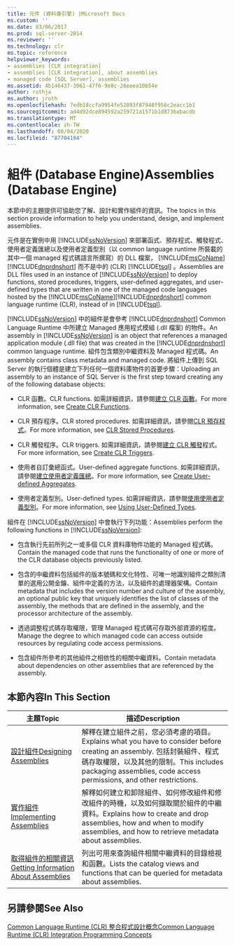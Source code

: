 ```yaml
---
title: 元件 (資料庫引擎) |Microsoft Docs
ms.custom: ''
ms.date: 03/06/2017
ms.prod: sql-server-2014
ms.reviewer: ''
ms.technology: clr
ms.topic: reference
helpviewer_keywords:
- assemblies [CLR integration]
- assemblies [CLR integration], about assemblies
- managed code [SQL Server], assemblies
ms.assetid: 4b146437-3061-47f6-9e8c-26eeea10b54e
author: rothja
ms.author: jroth
ms.openlocfilehash: 7edb18ccfa9954fe52093f87948f956c2eacc1b1
ms.sourcegitcommit: ad4d92dce894592a259721a1571b1d8736abacdb
ms.translationtype: MT
ms.contentlocale: zh-TW
ms.lasthandoff: 08/04/2020
ms.locfileid: "87704194"
---
```

# <a name="assemblies-database-engine"></a><span data-ttu-id="c3d98-102">組件 (Database Engine)</span><span class="sxs-lookup"><span data-stu-id="c3d98-102">Assemblies (Database Engine)</span></span>
  <span data-ttu-id="c3d98-103">本節中的主題提供可協助您了解、設計和實作組件的資訊。</span><span class="sxs-lookup"><span data-stu-id="c3d98-103">The topics in this section provide information to help you understand, design, and implement assemblies.</span></span>  
  
 <span data-ttu-id="c3d98-104">元件是在實例中用 [!INCLUDE[ssNoVersion](../../../includes/ssnoversion-md.md)] 來部署函式、預存程式、觸發程式、使用者定義匯總以及使用者定義型別（以 common language runtime 所裝載的其中一個 managed 程式碼語言所撰寫）的 DLL 檔案， [!INCLUDE[msCoName](../../../includes/msconame-md.md)] [!INCLUDE[dnprdnshort](../../../includes/dnprdnshort-md.md)] 而不是中的 (CLR) [!INCLUDE[tsql](../../../includes/tsql-md.md)] 。</span><span class="sxs-lookup"><span data-stu-id="c3d98-104">Assemblies are DLL files used in an instance of [!INCLUDE[ssNoVersion](../../../includes/ssnoversion-md.md)] to deploy functions, stored procedures, triggers, user-defined aggregates, and user-defined types that are written in one of the managed code languages hosted by the [!INCLUDE[msCoName](../../../includes/msconame-md.md)][!INCLUDE[dnprdnshort](../../../includes/dnprdnshort-md.md)] common language runtime (CLR), instead of in [!INCLUDE[tsql](../../../includes/tsql-md.md)].</span></span>  
  
 <span data-ttu-id="c3d98-105">[!INCLUDE[ssNoVersion](../../../includes/ssnoversion-md.md)] 中的組件是會參考 [!INCLUDE[dnprdnshort](../../../includes/dnprdnshort-md.md)] Common Language Runtime 中所建立 Managed 應用程式模組 (.dll 檔案) 的物件。</span><span class="sxs-lookup"><span data-stu-id="c3d98-105">An assembly in [!INCLUDE[ssNoVersion](../../../includes/ssnoversion-md.md)] is an object that references a managed application module (.dll file) that was created in the [!INCLUDE[dnprdnshort](../../../includes/dnprdnshort-md.md)] common language runtime.</span></span> <span data-ttu-id="c3d98-106">組件包含類別中繼資料及 Managed 程式碼。</span><span class="sxs-lookup"><span data-stu-id="c3d98-106">An assembly contains class metadata and managed code.</span></span> <span data-ttu-id="c3d98-107">將組件上傳到 SQL Server 的執行個體是建立下列任何一個資料庫物件的首要步驟：</span><span class="sxs-lookup"><span data-stu-id="c3d98-107">Uploading an assembly to an instance of SQL Server is the first step toward creating any of the following database objects:</span></span>  
  
-   <span data-ttu-id="c3d98-108">CLR 函數。</span><span class="sxs-lookup"><span data-stu-id="c3d98-108">CLR functions.</span></span> <span data-ttu-id="c3d98-109">如需詳細資訊，請參閱[建立 CLR 函數](../user-defined-functions/create-clr-functions.md)。</span><span class="sxs-lookup"><span data-stu-id="c3d98-109">For more information, see [Create CLR Functions](../user-defined-functions/create-clr-functions.md).</span></span>  
  
-   <span data-ttu-id="c3d98-110">CLR 預存程序。</span><span class="sxs-lookup"><span data-stu-id="c3d98-110">CLR stored procedures.</span></span> <span data-ttu-id="c3d98-111">如需詳細資訊，請參閱[CLR 預存程式](../../database-engine/dev-guide/clr-stored-procedures.md)。</span><span class="sxs-lookup"><span data-stu-id="c3d98-111">For more information, see [CLR Stored Procedures](../../database-engine/dev-guide/clr-stored-procedures.md).</span></span>  
  
-   <span data-ttu-id="c3d98-112">CLR 觸發程序。</span><span class="sxs-lookup"><span data-stu-id="c3d98-112">CLR triggers.</span></span> <span data-ttu-id="c3d98-113">如需詳細資訊，請參閱[建立 CLR 觸發](../triggers/create-clr-triggers.md)程式。</span><span class="sxs-lookup"><span data-stu-id="c3d98-113">For more information, see [Create CLR Triggers](../triggers/create-clr-triggers.md).</span></span>  
  
-   <span data-ttu-id="c3d98-114">使用者自訂彙總函式。</span><span class="sxs-lookup"><span data-stu-id="c3d98-114">User-defined aggregate functions.</span></span> <span data-ttu-id="c3d98-115">如需詳細資訊，請參閱[建立使用者定義匯總](../user-defined-functions/create-user-defined-aggregates.md)。</span><span class="sxs-lookup"><span data-stu-id="c3d98-115">For more information, see [Create User-defined Aggregates](../user-defined-functions/create-user-defined-aggregates.md).</span></span>  
  
-   <span data-ttu-id="c3d98-116">使用者定義型別。</span><span class="sxs-lookup"><span data-stu-id="c3d98-116">User-defined types.</span></span> <span data-ttu-id="c3d98-117">如需詳細資訊，請參閱[使用使用者定義型別](../native-client/features/using-user-defined-types.md)。</span><span class="sxs-lookup"><span data-stu-id="c3d98-117">For more information, see [Using User-Defined Types](../native-client/features/using-user-defined-types.md).</span></span>  
  
 <span data-ttu-id="c3d98-118">組件在 [!INCLUDE[ssNoVersion](../../../includes/ssnoversion-md.md)] 中會執行下列功能：</span><span class="sxs-lookup"><span data-stu-id="c3d98-118">Assemblies perform the following functions in [!INCLUDE[ssNoVersion](../../../includes/ssnoversion-md.md)]:</span></span>  
  
-   <span data-ttu-id="c3d98-119">包含執行先前所列之一或多個 CLR 資料庫物件功能的 Managed 程式碼。</span><span class="sxs-lookup"><span data-stu-id="c3d98-119">Contain the managed code that runs the functionality of one or more of the CLR database objects previously listed.</span></span>  
  
-   <span data-ttu-id="c3d98-120">包含的中繼資料包括組件的版本號碼和文化特性、可唯一地識別組件之類別清單的選用公開金鑰、組件中定義的方法，以及組件的處理器架構。</span><span class="sxs-lookup"><span data-stu-id="c3d98-120">Contain metadata that includes the version number and culture of the assembly, an optional public key that uniquely identifies the list of classes of the assembly, the methods that are defined in the assembly, and the processor architecture of the assembly.</span></span>  
  
-   <span data-ttu-id="c3d98-121">透過調整程式碼存取權限，管理 Managed 程式碼可存取外部資源的程度。</span><span class="sxs-lookup"><span data-stu-id="c3d98-121">Manage the degree to which managed code can access outside resources by regulating code access permissions.</span></span>  
  
-   <span data-ttu-id="c3d98-122">包含組件所參考的其他組件之相依性的相關中繼資料。</span><span class="sxs-lookup"><span data-stu-id="c3d98-122">Contain metadata about dependencies on other assemblies that are referenced by the assembly.</span></span>  
  
## <a name="in-this-section"></a><span data-ttu-id="c3d98-123">本節內容</span><span class="sxs-lookup"><span data-stu-id="c3d98-123">In This Section</span></span>  
  
|<span data-ttu-id="c3d98-124">主題</span><span class="sxs-lookup"><span data-stu-id="c3d98-124">Topic</span></span>|<span data-ttu-id="c3d98-125">描述</span><span class="sxs-lookup"><span data-stu-id="c3d98-125">Description</span></span>|  
|-----------|-----------------|  
|[<span data-ttu-id="c3d98-126">設計組件</span><span class="sxs-lookup"><span data-stu-id="c3d98-126">Designing Assemblies</span></span>](assemblies-designing.md)|<span data-ttu-id="c3d98-127">解釋在建立組件之前，您必須考慮的項目。</span><span class="sxs-lookup"><span data-stu-id="c3d98-127">Explains what you have to consider before creating an assembly.</span></span> <span data-ttu-id="c3d98-128">包括封裝組件、程式碼存取權限，以及其他的限制。</span><span class="sxs-lookup"><span data-stu-id="c3d98-128">This includes packaging assemblies, code access permissions, and other restrictions.</span></span>|  
|[<span data-ttu-id="c3d98-129">實作組件</span><span class="sxs-lookup"><span data-stu-id="c3d98-129">Implementing Assemblies</span></span>](assemblies-implementing.md)|<span data-ttu-id="c3d98-130">解釋如何建立和卸除組件、如何修改組件和修改組件的時機，以及如何擷取關於組件的中繼資料。</span><span class="sxs-lookup"><span data-stu-id="c3d98-130">Explains how to create and drop assemblies, how and when to modify assemblies, and how to retrieve metadata about assemblies.</span></span>|  
|[<span data-ttu-id="c3d98-131">取得組件的相關資訊</span><span class="sxs-lookup"><span data-stu-id="c3d98-131">Getting Information About Assemblies</span></span>](assemblies-getting-information.md)|<span data-ttu-id="c3d98-132">列出可用來查詢組件相關中繼資料的目錄檢視和函數。</span><span class="sxs-lookup"><span data-stu-id="c3d98-132">Lists the catalog views and functions that can be queried for metadata about assemblies.</span></span>|  
  
## <a name="see-also"></a><span data-ttu-id="c3d98-133">另請參閱</span><span class="sxs-lookup"><span data-stu-id="c3d98-133">See Also</span></span>  
 [<span data-ttu-id="c3d98-134">Common Language Runtime &#40;CLR&#41; 整合程式設計概念</span><span class="sxs-lookup"><span data-stu-id="c3d98-134">Common Language Runtime &#40;CLR&#41; Integration Programming Concepts</span></span>](common-language-runtime-clr-integration-programming-concepts.md)  
  
  

